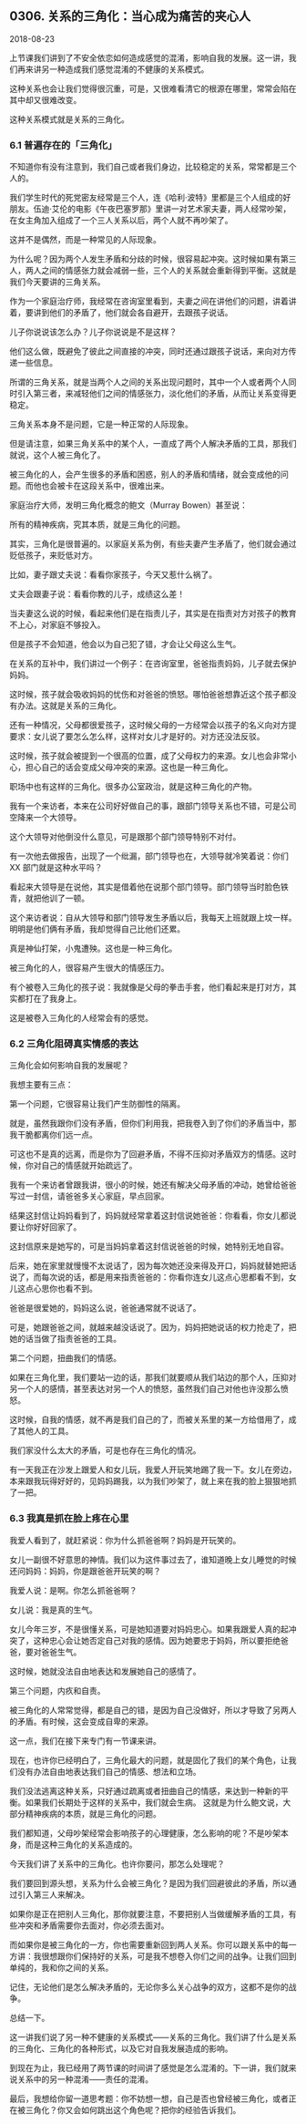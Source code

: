 ## 0306. 关系的三角化：当心成为痛苦的夹心人

2018-08-23

上节课我们讲到了不安全依恋如何造成感觉的混淆，影响自我的发展。这一讲，我们再来讲另一种造成我们感觉混淆的不健康的关系模式。

这种关系也会让我们觉得很沉重，可是，又很难看清它的根源在哪里，常常会陷在其中却又很难改变。

这种关系模式就是关系的三角化。

### 6.1 普遍存在的「三角化」

不知道你有没有注意到，我们自己或者我们身边，比较稳定的关系，常常都是三个人的。

我们学生时代的死党密友经常是三个人，连《哈利·波特》里都是三个人组成的好朋友。伍迪·艾伦的电影《午夜巴塞罗那》里讲一对艺术家夫妻，两人经常吵架，在女主角加入组成了一个三人关系以后，两个人就不再吵架了。

这并不是偶然，而是一种常见的人际现象。

为什么呢？因为两个人发生矛盾和分歧的时候，很容易起冲突。这时候如果有第三人，两人之间的情感张力就会减弱一些，三个人的关系就会重新得到平衡。这就是我们今天要讲的三角关系。

作为一个家庭治疗师，我经常在咨询室里看到，夫妻之间在讲他们的问题，讲着讲着，要讲到他们的矛盾了，他们就会各自避开，去跟孩子说话。

儿子你说说该怎么办？儿子你说说是不是这样？

他们这么做，既避免了彼此之间直接的冲突，同时还通过跟孩子说话，来向对方传递一些信息。

所谓的三角关系，就是当两个人之间的关系出现问题时，其中一个人或者两个人同时引入第三者，来减轻他们之间的情感张力，淡化他们的矛盾，从而让关系变得更稳定。

三角关系本身不是问题，它是一种正常的人际现象。

但是请注意，如果三角关系中的某个人，一直成了两个人解决矛盾的工具，那我们就说，这个人被三角化了。

被三角化的人，会产生很多的矛盾和困惑，别人的矛盾和情绪，就会变成他的问题。而他也会被卡在这段关系中，很难出来。

家庭治疗大师，发明三角化概念的鲍文（Murray Bowen）甚至说：

所有的精神疾病，究其本质，就是三角化的问题。

其实，三角化是很普遍的。以家庭关系为例，有些夫妻产生矛盾了，他们就会通过贬低孩子，来贬低对方。

比如，妻子跟丈夫说：看看你家孩子，今天又惹什么祸了。

丈夫会跟妻子说：看看你教的儿子，成绩这么差！

当夫妻这么说的时候，看起来他们是在指责儿子，其实是在指责对方对孩子的教育不上心，对家庭不够投入。

但是孩子不会知道，他会以为自己犯了错，才会让父母这么生气。

在关系的互补中，我们讲过一个例子：在咨询室里，爸爸指责妈妈，儿子就去保护妈妈。

这时候，孩子就会吸收妈妈的忧伤和对爸爸的愤怒。哪怕爸爸想靠近这个孩子都没有办法。这就是关系的三角化。

还有一种情况，父母都很爱孩子，这时候父母的一方经常会以孩子的名义向对方提要求：女儿说了要怎么怎么样，这样对女儿才是好的。对方还没法反驳。

这时候，孩子就会被提到一个很高的位置，成了父母权力的来源。女儿也会非常小心，担心自己的话会变成父母冲突的来源。这也是一种三角化。

职场中也有这样的三角化。很多办公室政治，就是这种三角化的产物。

我有一个来访者，本来在公司好好做自己的事，跟部门领导关系也不错，可是公司空降来一个大领导。

这个大领导对他倒没什么意见，可是跟那个部门领导特别不对付。

有一次他去做报告，出现了一个纰漏，部门领导也在，大领导就冷笑着说：你们 XX 部门就是这种水平吗？

看起来大领导是在说他，其实是借着他在说那个部门领导。部门领导当时脸色铁青，就把他训了一顿。

这个来访者说：自从大领导和部门领导发生矛盾以后，我每天上班就跟上坟一样。明明是他们俩有矛盾，我却觉得自己比他们还累。

真是神仙打架，小鬼遭殃。这也是一种三角化。

被三角化的人，很容易产生很大的情感压力。

有个被卷入三角化的孩子说：我就像是父母的拳击手套，他们看起来是打对方，其实都打在了我身上。

这是被卷入三角化的人经常会有的感觉。

### 6.2 三角化阻碍真实情感的表达

三角化会如何影响自我的发展呢？

我想主要有三点：

第一个问题，它很容易让我们产生防御性的隔离。

就是，虽然我跟你们没有矛盾，但你们利用我，把我卷入到了你们的矛盾当中，那我干脆都离你们远一点。

可这也不是真的远离，而是你为了回避矛盾，不得不压抑对矛盾双方的情感。这时候，你对自己的情感就开始疏远了。

我有一个来访者曾跟我讲，很小的时候，她还有解决父母矛盾的冲动，她曾给爸爸写过一封信，请爸爸多关心家庭，早点回家。

结果这封信让妈妈看到了，妈妈就经常拿着这封信说她爸爸：你看看，你女儿都说要让你好好回家了。

这封信原来是她写的，可是当妈妈拿着这封信说爸爸的时候，她特别无地自容。

后来，她在家里就慢慢不太说话了，因为每次她还没来得及开口，妈妈就替她把话说了，而每次说的话，都是用来指责爸爸的：你看你连女儿这点心思都看不到，女儿这点心思你也看不到。

爸爸是很爱她的，妈妈这么说，爸爸通常就不说话了。

可是，她跟爸爸之间，就越来越没话说了。因为，妈妈把她说话的权力抢走了，把她的话当做了指责爸爸的工具。

第二个问题，扭曲我们的情感。

如果在三角化里，我们要站一边的话，那我们就要顺从我们站边的那个人，压抑对另一个人的感情，甚至表达对另一个人的愤怒，虽然我们自己对他也许没那么愤怒。

这时候，自我的情感，就不再是我们自己的了，而被关系里的某一方给借用了，成了其他人的工具。

我们家没什么太大的矛盾，可是也存在三角化的情况。

有一天我正在沙发上跟爱人和女儿玩，我爱人开玩笑地踢了我一下。女儿在旁边，本来跟我玩得好好的，见妈妈踢我，以为我们吵架了，就上来在我的脸上狠狠地抓了一把。

### 6.3 我真是抓在脸上疼在心里

我爱人看到了，就赶紧说：你为什么抓爸爸啊？妈妈是开玩笑的。

女儿一副很不好意思的神情。我们以为这件事过去了，谁知道晚上女儿睡觉的时候还问妈妈：妈妈，你是跟爸爸开玩笑的啊？

我爱人说：是啊。你怎么抓爸爸啊？

女儿说：我是真的生气。

女儿今年三岁，不是很懂关系，可是她知道要对妈妈忠心。如果我跟爱人真的起冲突了，这种忠心会让她否定自己对我的感情。因为她要忠于妈妈，所以要拒绝爸爸，要对爸爸生气。

这时候，她就没法自由地表达和发展她自己的感情了。

第三个问题，内疚和自责。

被三角化的人常常觉得，都是自己的错，是因为自己没做好，所以才导致了另两人的矛盾。有时候，这会变成自卑的来源。

这一点，我们在接下来专门有一节课来讲。

现在，也许你已经明白了，三角化最大的问题，就是固化了我们的某个角色，让我们没有办法自由地表达我们自己的情感、想法和立场。

我们没法逃离这种关系，只好通过疏离或者扭曲自己的情感，来达到一种新的平衡。如果我们长期处于这样的关系中，我们就会生病。
这就是为什么鲍文说，大部分精神疾病的本质，就是三角化的问题。

我们都知道，父母吵架经常会影响孩子的心理健康，怎么影响的呢？不是吵架本身，而是这种三角化的关系造成的。

今天我们讲了关系中的三角化。也许你要问，那怎么处理呢？

我们要回到源头想，关系为什么会被三角化？是因为我们回避彼此的矛盾，所以通过引入第三人来解决。

如果你是正在把别人三角化，那你就要注意，不要把别人当做缓解矛盾的工具，有些冲突和矛盾需要你去面对，你必须去面对。

而如果你是被三角化的一方，你也需要重新回到两人关系。你可以跟关系中的每一方讲：我很想跟你们保持好的关系，可是我不想卷入你们之间的战争。让我们回到单纯的，我和你之间的关系。

记住，无论他们是怎么解决矛盾的，无论你多么关心战争的双方，这都不是你的战争。

总结一下。

这一讲我们说了另一种不健康的关系模式——关系的三角化。我们讲了什么是关系的三角化、三角化的各种形式，以及它对自我发展造成的影响。

到现在为止，我已经用了两节课的时间讲了感觉是怎么混淆的。下一讲，我们就来说关系中的另一种混淆——责任的混淆。

最后，我想给你留一道思考题：你不妨想一想，自己是否也曾经被三角化，或者正在被三角化？你又会如何跳出这个角色呢？把你的经验告诉我们。
